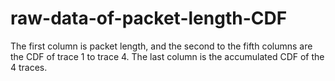 # raw-data-of-packet-length-CDF

The first column is packet length, and the second to the fifth columns are the CDF of trace 1 to trace 4. The last column is the accumulated CDF of the 4 traces.
